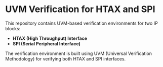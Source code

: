 # UVM Verification for HTAX and SPI

This repository contains UVM-based verification environments for two IP blocks:
- **HTAX (High Throughput) Interface**
- **SPI (Serial Peripheral Interface)**

The verification environment is built using UVM (Universal Verification Methodology) for verifying both HTAX and SPI interfaces.

